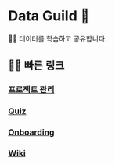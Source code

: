 # Data Guild 👋

🙋‍♀️ 데이터를 학습하고 공유합니다.

## 👩‍💻 빠른 링크

### [프로젝트 관리](https://github.com/orgs/nd-initial-data/projects/2)

### [Quiz](https://github.com/nd-initial-data/Quiz)

### [Onboarding](https://github.com/nd-initial-data/Onboarding)

### [Wiki](https://github.com/nd-initial-data/Wiki)
